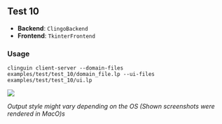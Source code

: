## Test 10

- **Backend**:   `ClingoBackend`
- **Frontend**:   `TkinterFrontend`

### Usage

```
clinguin client-server --domain-files examples/test/test_10/domain_file.lp --ui-files examples/test/test_10/ui.lp
```

![](out.png)

*Output style might vary depending on the OS (Shown screenshots were rendered in MacO)s*

